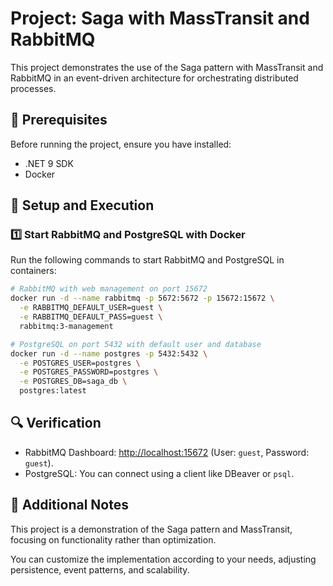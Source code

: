 # Project: Saga with MassTransit and RabbitMQ

This project demonstrates the use of the Saga pattern with MassTransit and RabbitMQ in an event-driven architecture for orchestrating distributed processes.

## 📌 Prerequisites

Before running the project, ensure you have installed:

- .NET 9 SDK
- Docker

## 🚀 Setup and Execution

### 1️⃣ Start RabbitMQ and PostgreSQL with Docker

Run the following commands to start RabbitMQ and PostgreSQL in containers:

```sh
# RabbitMQ with web management on port 15672
docker run -d --name rabbitmq -p 5672:5672 -p 15672:15672 \
  -e RABBITMQ_DEFAULT_USER=guest \
  -e RABBITMQ_DEFAULT_PASS=guest \
  rabbitmq:3-management

# PostgreSQL on port 5432 with default user and database
docker run -d --name postgres -p 5432:5432 \
  -e POSTGRES_USER=postgres \
  -e POSTGRES_PASSWORD=postgres \
  -e POSTGRES_DB=saga_db \
  postgres:latest
```


## 🔍 Verification

- RabbitMQ Dashboard: [http://localhost:15672](http://localhost:15672) (User: `guest`, Password: `guest`).
- PostgreSQL: You can connect using a client like DBeaver or `psql`.

## 📌 Additional Notes

This project is a demonstration of the Saga pattern and MassTransit, focusing on functionality rather than optimization.

You can customize the implementation according to your needs, adjusting persistence, event patterns, and scalability.


